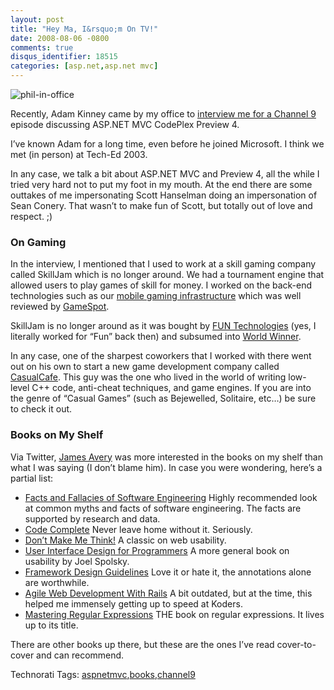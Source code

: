 ```yaml
---
layout: post
title: "Hey Ma, I&rsquo;m On TV!"
date: 2008-08-06 -0800
comments: true
disqus_identifier: 18515
categories: [asp.net,asp.net mvc]
---
```

![phil-in-office](http://haacked.com/images/haacked_com/WindowsLiveWriter/HeyMaImOnTV_8D16/phil-in-office_3.jpg "phil-in-office")

Recently, Adam Kinney came by my office to [interview me for a Channel
9](http://channel9.msdn.com/shows/Continuum/MVCPreview4/ "MVC Preview 4")
episode discussing ASP.NET MVC CodePlex Preview 4.

I’ve known Adam for a long time, even before he joined Microsoft. I
think we met (in person) at Tech-Ed 2003.

In any case, we talk a bit about ASP.NET MVC and Preview 4, all the
while I tried very hard not to put my foot in my mouth. At the end there
are some outtakes of me impersonating Scott Hanselman doing an
impersonation of Sean Conery. That wasn’t to make fun of Scott, but
totally out of love and respect. ;)

### On Gaming

In the interview, I mentioned that I used to work at a skill gaming
company called SkillJam which is no longer around. We had a tournament
engine that allowed users to play games of skill for money. I worked on
the back-end technologies such as our [mobile gaming
infrastructure](http://haacked.com/archive/2005/06/08/mobile-phone-gaming.aspx "Mobile Phone Gaming")
which was well reviewed by
[GameSpot](http://haacked.com/archive/2005/09/06/great-review-on-gamespot.aspx "GameSpot Review").

SkillJam is no longer around as it was bought by [FUN
Technologies](http://www.funtechnologies.com/ "Fun Technologies") (yes,
I literally worked for “Fun” back then) and subsumed into [World
Winner](http://www.worldwinner.com/ "World Winner").

In any case, one of the sharpest coworkers that I worked with there went
out on his own to start a new game development company called
[CasualCafe](http://apps.facebook.com/casualcafe/ "Casual Cafe"). This
guy was the one who lived in the world of writing low-level C++ code,
anti-cheat techniques, and game engines. If you are into the genre of
“Casual Games” (such as Bejewelled, Solitaire, etc…) be sure to check it
out.

### Books on My Shelf

Via Twitter, [James Avery](http://infozerk.com/ "James Avery") was more
interested in the books on my shelf than what I was saying (I don’t
blame him). In case you were wondering, here’s a partial list:

-   [Facts and Fallacies of Software
    Engineering](http://www.amazon.com/gp/product/0321117425?ie=UTF8&tag=youvebeenhaac-20&linkCode=as2&camp=1789&creative=9325&creativeASIN=0321117425 "Facts and Fallacies")
    Highly recommended look at common myths and facts of software
    engineering. The facts are supported by research and data.
-   [Code
    Complete](http://www.amazon.com/gp/product/0735619670?ie=UTF8&tag=youvebeenhaac-20&linkCode=as2&camp=1789&creative=9325&creativeASIN=0735619670 "Code Complete 2nd Edition")
    Never leave home without it. Seriously.
-   [Don’t Make Me
    Think!](http://www.amazon.com/gp/product/0321344758?ie=UTF8&tag=youvebeenhaac-20&linkCode=as2&camp=1789&creative=9325&creativeASIN=0321344758 "Don't Make Me Think")
    A classic on web usability.
-   [User Interface Design for
    Programmers](http://www.amazon.com/gp/product/1893115941?ie=UTF8&tag=youvebeenhaac-20&linkCode=as2&camp=1789&creative=9325&creativeASIN=1893115941 "UI for Programmers")
    A more general book on usability by Joel Spolsky.
-   [Framework Design
    Guidelines](http://www.amazon.com/gp/product/0321246756?ie=UTF8&tag=youvebeenhaac-20&linkCode=as2&camp=1789&creative=9325&creativeASIN=0321246756 "FDG")
    Love it or hate it, the annotations alone are worthwhile.
-   [Agile Web Development With
    Rails](http://www.amazon.com/gp/product/0977616630?ie=UTF8&tag=youvebeenhaac-20&linkCode=as2&camp=1789&creative=9325&creativeASIN=0977616630 "Agile Web Development With Rails")
    A bit outdated, but at the time, this helped me immensely getting up
    to speed at Koders.
-   [Mastering Regular
    Expressions](http://www.amazon.com/gp/product/0596528124?ie=UTF8&tag=youvebeenhaac-20&linkCode=as2&camp=1789&creative=9325&creativeASIN=0596528124 "Mastering Regular Expressions")
    THE book on regular expressions. It lives up to its title.

There are other books up there, but these are the ones I’ve read
cover-to-cover and can recommend.

Technorati Tags:
[aspnetmvc](http://technorati.com/tags/aspnetmvc),[books](http://technorati.com/tags/books),[channel9](http://technorati.com/tags/channel9)

